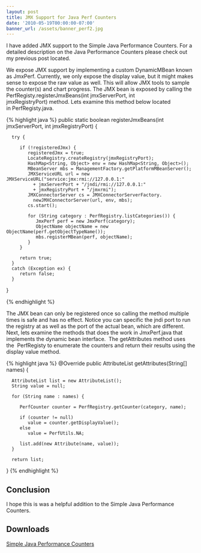 ```yaml
---
layout: post
title: JMX Support for Java Perf Counters
date: '2010-05-19T00:00:00-07:00'
banner_url: /assets/banner_perf2.jpg
---
```


I have added JMX support to the Simple Java Performance Counters. For a 
detailed description on the Java Performance Counters please check out my 
previous post located.

We expose JMX support by implementing a custom DynamicMBean known as JmxPerf. 
Currently, we only expose the display value, but it might makes sense to expose 
the raw value as well. This will allow JMX tools to sample the counter(s) and 
chart progress. The JMX bean is exposed by calling the 
PerfRegisty.registerJmxBeans(int jmxServerPort, int jmxRegistryPort) method. 
Lets examine this method below located in PerfRegisty.java.

{% highlight java %}
public static boolean registerJmxBeans(int jmxServerPort, int jmxRegistryPort) {

      try {

         if (!registeredJmx) {
            registeredJmx = true;
            LocateRegistry.createRegistry(jmxRegistryPort);
            HashMap<String, Object> env = new HashMap<String, Object>();
            MBeanServer mbs = ManagementFactory.getPlatformMBeanServer();
            JMXServiceURL url = new JMXServiceURL("service:jmx:rmi://127.0.0.1:" 
              + jmxServerPort + "/jndi/rmi://127.0.0.1:" 
              + jmxRegistryPort + "/jmxrmi");
            JMXConnectorServer cs = JMXConnectorServerFactory.
              newJMXConnectorServer(url, env, mbs);
            cs.start();

            for (String category : PerfRegistry.listCategories()) {
               JmxPerf perf = new JmxPerf(category);
               ObjectName objectName = new ObjectName(perf.getObjectTypeName());
               mbs.registerMBean(perf, objectName);
            }
         }

         return true;
      }
      catch (Exception ex) {
         return false;
      }
   }

{% endhighlight %}

The JMX bean can only be registered once so calling the method multiple times 
is safe and has no effect. Notice you can specific the jndi port to run the 
registry at as well as the port of the actual bean, which are different.
Next, lets examine the methods that does the work in JmxPerf.java that 
implements the dynamic bean interface.  The getAttributes method uses the 
PerfRegisty to enumerate the counters and return their results using 
the display value method.

{% highlight java %}
   @Override
   public AttributeList getAttributes(String[] names) {

      AttributeList list = new AttributeList();
      String value = null;

      for (String name : names) {

         PerfCounter counter = PerfRegistry.getCounter(category, name);

         if (counter != null)
            value = counter.getDisplayValue();
         else
            value = PerfUtils.NA;

         list.add(new Attribute(name, value));
      }

      return list;
   }
{% endhighlight %}

Conclusion
----------

I hope this is was a helpful addition to the Simple Java Performance Counters.

Downloads
---------

[Simple Java Performance Counters](https://github.com/coreyhulen/earnstone-perf)

